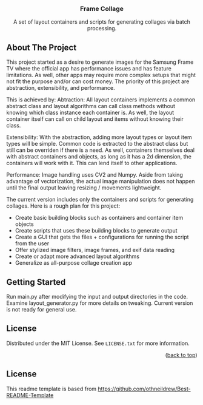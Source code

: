 <!-- Improved compatibility of back to top link: See: https://github.com/othneildrew/Best-README-Template/pull/73 -->
<a name="readme-top"></a>
<!--
*** Thanks for checking out the Best-README-Template. If you have a suggestion
*** that would make this better, please fork the repo and create a pull request
*** or simply open an issue with the tag "enhancement".
*** Don't forget to give the project a star!
*** Thanks again! Now go create something AMAZING! :D
-->



<!-- PROJECT SHIELDS -->
<!--
*** I'm using markdown "reference style" links for readability.
*** Reference links are enclosed in brackets [ ] instead of parentheses ( ).
*** See the bottom of this document for the declaration of the reference variables
*** for contributors-url, forks-url, etc. This is an optional, concise syntax you may use.
*** https://www.markdownguide.org/basic-syntax/#reference-style-links
-->


<!-- PROJECT LOGO -->
<br />
<div align="center">


  <h3 align="center">Frame Collage</h3>

  <p align="center">
    A set of layout containers and scripts for generating collages via batch processing.
    <br />
  </p>
</div>





<!-- ABOUT THE PROJECT -->
## About The Project

This project started as a desire to generate images for the Samsung Frame TV where the official app has performance issues and has feature limitations.
As well, other apps may require more complex setups that might not fit the purpose and/or can cost money.
The priority of this project are abstraction, extensibility, and performance.

This is achieved by:
Abtraction: All layout containers implements a common abstract class and layout algorithms can call class methods without knowing which class instance each container is.
As well, the layout container itself can call on child layout and items without knowing their class.

Extensibility: With the abstraction, adding more layout types or layout item types will be simple. Common code is extracted to the abstract class but still can be overriden if there is a need.
As well, containers themselves deal with abstract containers and objects, as long as it has a 2d dimension, the containers will work with it.  This can lend itself to other applications.

Performance: Image handling uses CV2 and Numpy. Aside from taking advantage of vectorization, the actual image manipulation does not happen until the final output leaving resizing / movements lightweight.


The current version includes only the containers and scripts for generating collages. Here is a rough plan for this project:
* Create basic building blocks such as containers and container item objects
* Create scripts that uses these building blocks to generate output
* Create a GUI that gets the files + configurations for running the script from the user
* Offer stylized image filters, image frames, and exif data reading
* Create or adapt more advanced layout algorithms 
* Generalize as all-purpose collage creation app


<!-- GETTING STARTED -->
## Getting Started

Run main.py after modifying the input and output directories in the code. 
Examine layout_generator.py for more details on tweaking.
Current version is not ready for general use.


<!-- LICENSE -->
## License

Distributed under the MIT License. See `LICENSE.txt` for more information.

<p align="right">(<a href="#readme-top">back to top</a>)</p>

## License

This readme template is based from https://github.com/othneildrew/Best-README-Template 








